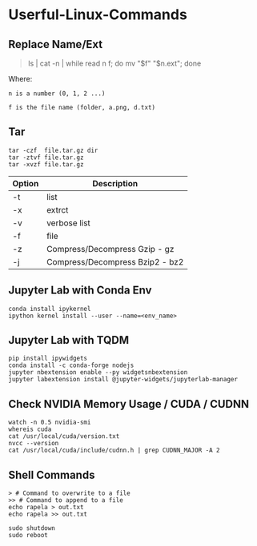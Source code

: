 # Userful-Linux-Commands

## Replace Name/Ext

> ls | cat -n | while read n f; do mv "$f" "$n.ext"; done

Where:
    
    n is a number (0, 1, 2 ...)
  
    f is the file name (folder, a.png, d.txt)
  
## Tar
    tar -czf  file.tar.gz dir
    tar -ztvf file.tar.gz
    tar -xvzf file.tar.gz
    
| Option | Description                     |
|--------|---------------------------------|
| -t     | list                            |
| -x     | extrct                          |
| -v     | verbose list                    |
| -f     | file                            |
| -z     | Compress/Decompress Gzip - gz   |
| -j     | Compress/Decompress Bzip2 - bz2 |

## Jupyter Lab with Conda Env
    conda install ipykernel
    ipython kernel install --user --name=<env_name>

## Jupyter Lab with TQDM

    pip install ipywidgets 
    conda install -c conda-forge nodejs 
    jupyter nbextension enable --py widgetsnbextension
    jupyter labextension install @jupyter-widgets/jupyterlab-manager

## Check NVIDIA Memory Usage / CUDA / CUDNN

    watch -n 0.5 nvidia-smi
    whereis cuda
    cat /usr/local/cuda/version.txt
    nvcc --version
    cat /usr/local/cuda/include/cudnn.h | grep CUDNN_MAJOR -A 2

## Shell Commands

	> # Command to overwrite to a file
	>> # Command to append to a file
	echo rapela > out.txt
	echo rapela >> out.txt

	sudo shutdown
	sudo reboot